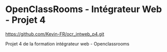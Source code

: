 # OpenClassRooms - Intégrateur Web - Projet 4
https://github.com/Kevin-FR/ocr_intweb_p4.git

Projet 4 de la formation intégrateur web - Openclassrooms
